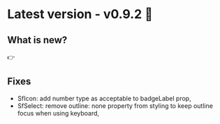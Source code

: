 # Latest version - v0.9.2 🎉

## What is new?

:point_right:

## Fixes

- SfIcon: add number type as acceptable to badgeLabel prop,
- SfSelect: remove outline: none property from styling to keep outline focus when using keyboard,
